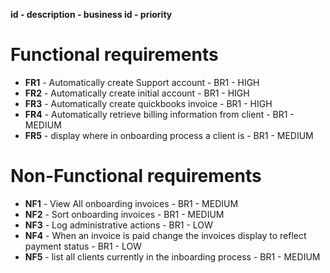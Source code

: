 __id - description - business id - priority__
# Functional requirements
 * __FR1__ - Automatically create Support account - BR1 - HIGH
 * __FR2__ - Automatically create initial account - BR1 - HIGH
 * __FR3__ - Automatically create quickbooks invoice - BR1 - HIGH
 * __FR4__ - Automatically retrieve billing information from client - BR1 - MEDIUM
 * __FR5__ - display where in onboarding process a client is - BR1 - MEDIUM


# Non-Functional requirements
* __NF1__ - View All onboarding invoices - BR1 - MEDIUM
* __NF2__ - Sort onboarding invoices - BR1 - MEDIUM
* __NF3__ - Log administrative actions - BR1 - LOW
* __NF4__ - When an invoice is paid change the invoices display to reflect payment status  - BR1 - LOW
* __NF5__ - list all clients currently in the inboarding process - BR1 - MEDIUM
